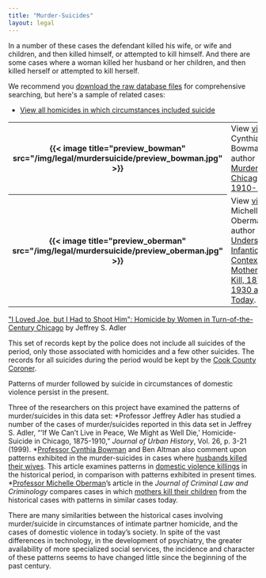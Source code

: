 ```yaml
---
title: "Murder-Suicides"
layout: legal
---
```


In a number of these cases the defendant killed his wife, or wife and children, and then killed himself, or attempted to kill himself. And there are some cases where a woman killed her husband or her children, and then killed herself or attempted to kill herself.

We recommend you [download the raw database files](https://doi.org/10.21985/N2HB3R) for comprehensive searching, but here's a sample of related cases:

- [View all homicides in which circumstances included suicide](/searches/murder-suicide/)

<table class="table is-hoverable">
  <tbody>
    <tr>
      <th>{{< image title="preview_bowman" src="/img/legal/murdersuicide/preview_bowman.jpg" >}}</th>
      <td>View <a href="/gallery/bowman/">video</a> of Cynthia Grant Bowman, author of <a href="/docs_fk/homicide/LawJournal/JCLC06.pdf">Wife Murder in Chicago: 1910-1930</a>.</td>
    </tr>
    <tr>
      <th>{{< image title="preview_oberman" src="/img/legal/murdersuicide/preview_oberman.jpg" >}}</th>
      <td>View <a href="/gallery/oberman/">video</a> of Michelle Oberman, author of <a href="/docs_fk/homicide/LawJournal/JCLC05.pdf">Understanding Infanticide in Context: Mothers Who Kill, 1870-1930 and Today</a>.</td>
    </tr>
  </tbody>
</table>

["I Loved Joe, but I Had to Shoot Him": Homicide by Women in Turn-of-the-Century Chicago](/docs_fk/homicide/LawJournal/JCLC12.pdf) by Jeffrey S. Adler

This set of records kept by the police does not include all suicides of the period, only those associated with homicides and a few other suicides. The records for all suicides during the period would be kept by the [Cook County Coroner](http://www.sos.state.il.us/departments/archives/cookinqt.html).

Patterns of murder followed by suicide in circumstances of domestic violence persist in the present.

Three of the researchers on this project have examined the patterns of murder/suicides in this data set:
  *Professor Jeffrey Adler has studied a number of the cases of murder/suicides reported in this data set in Jeffrey S. Adler, “‘If We Can’t Live in Peace, We Might as Well Die,’ Homicide-Suicide in Chicago, 1875-1910,” *Journal of Urban History*, Vol. 26, p. 3-21 (1999).
  *[Professor Cynthia Bowman](/gallery/) and Ben Altman also comment upon patterns exhibited in the murder-suicides in cases where [husbands killed their wives](/docs_fk/homicide/jclc779-781.pdf). This article examines patterns in [domestic violence killings](/docs_fk/homicide/jclc739-790.pdf) in the historical period, in comparison with  patterns exhibited in present times.
  *[Professor Michelle Oberman](/gallery/)’s article in the *Journal of Criminal Law and Criminology* compares cases in which [mothers kill their children](/docs_fk/homicide/jclc707-737.pdf) from the historical cases with patterns in similar cases today.

There are many similarities between the historical cases involving murder/suicide in circumstances of intimate partner homicide, and the cases of domestic violence in today’s society. In spite of the vast differences in technology, in the development of psychiatry, the greater availability of more specialized social services, the incidence and character of these patterns seems to have changed little since the beginning of the past century.
